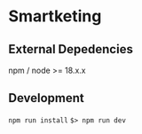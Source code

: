 # Smartketing

## External Depedencies

npm / node >= 18.x.x

## Development

`npm run install`
`$> npm run dev`
